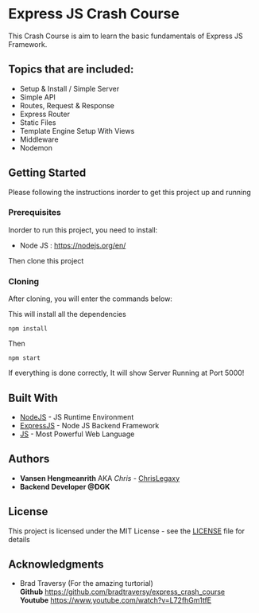 # Express JS Crash Course

This Crash Course is aim to learn the basic fundamentals of Express JS Framework.

## Topics that are included:
* Setup & Install / Simple Server
* Simple API
* Routes, Request & Response
* Express Router
* Static Files
* Template Engine Setup With Views
* Middleware
* Nodemon

## Getting Started

Please following the instructions inorder to get this project up and running

### Prerequisites

Inorder to run this project, you need to install:

* Node JS : https://nodejs.org/en/

Then clone this project

### Cloning

After cloning, you will enter the commands below:

This will install all the dependencies

```
npm install
```

Then

```
npm start
```

If everything is done correctly, It will show Server Running at Port 5000!

## Built With

* [NodeJS](https://nodejs.org/en/) - JS Runtime Environment
* [ExpressJS](https://expressjs.com/) - Node JS Backend Framework
* [JS](https://www.javascript.com/) - Most Powerful Web Language

## Authors

* **Vansen Hengmeanrith** AKA *Chris* - [ChrisLegaxy](https://github.com/ChrisLegaxy)
* **Backend Developer @DGK**

## License

This project is licensed under the MIT License - see the [LICENSE](LICENSE) file for details

## Acknowledgments

* Brad Traversy (For the amazing turtorial)  
**Github** https://github.com/bradtraversy/express_crash_course  
**Youtube** https://www.youtube.com/watch?v=L72fhGm1tfE
